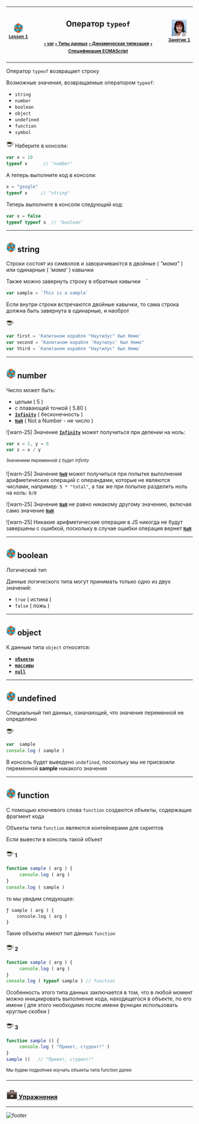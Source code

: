 [footer]: https://github.com/garevna/js-course/raw/master/images/a-level-ico.png?raw=true
[me]: https://raw.githubusercontent.com/garevna/a-level-js-lessons/master/ico/myPhoto-40.png "Ⓒ Irina Fylyppova ( garevna ) 2019"

[ico20]: https://raw.githubusercontent.com/garevna/a-level-js-lessons/master/ico/a-level-20.png
[ico25]: https://raw.githubusercontent.com/garevna/a-level-js-lessons/master/ico/a-level-25.png
[hw-30]: https://raw.githubusercontent.com/garevna/a-level-js-lessons/master/ico/briefcase-30.png
[cap-20]: https://raw.githubusercontent.com/garevna/a-level-js-lessons/master/ico/coffee-20.png
[cap-25]: https://raw.githubusercontent.com/garevna/a-level-js-lessons/master/ico/coffee-25.png
[cap-30]: https://raw.githubusercontent.com/garevna/a-level-js-lessons/master/ico/coffee-30.png
[error]: https://raw.githubusercontent.com/garevna/a-level-js-lessons/master/ico/no_entry-20.png
[warn]: https://raw.githubusercontent.com/garevna/a-level-js-lessons/master/ico/warning-25.png
[link]: https://raw.githubusercontent.com/garevna/a-level-js-lessons/master/ico/link-20.png
[space-800]: https://raw.githubusercontent.com/garevna/a-level-js-lessons/master/ico/space-800.png

[lesson]: ../lessons/lesson-01.md

| ![ico25] <br/><sup>[**Lesson&nbsp;1**][lesson]</sup> | <h2> Оператор `typeof`</h2>![space-800]<sup>[• var](#var) [• Типы данных](#dataTypes) [• Динамическая типизация](#dynamo) [• Спецификация ECMAScript](#spec)</sup> | ![me] <br/><sup>[**Занятие&nbsp;1**][lesson]</sup> |
|:-:|:-:|:-:|

_________________________________________________________________________

Оператор  `typeof`  возвращает строку

Возможные значения, возвращаемые оператором `typeof`:

* `string`
* `number`
* `boolean`
* `object`
* `undefined`
* `function`
* `symbol`

![cap-20]  Наберите в консоли:

```javascript
var x = 10
typeof x      // "number"
```

А теперь выполните код в консоли:

```javascript
x = "google"
typeof x     // "string"
```

Теперь выполните в консоли следующий код:

```javascript
var x = false
typeof typeof x  // "boolean"
```

_____________________________________________________________

## ![ico25] string

Строки состоят из символов и заворачиваются в двойные ( *"мама"* ) или одинарные ( *'мама'* ) кавычки

Также можно завернуть строку в обратные кавычки **` ` `**

```javascript
var sample = `This is a sample`
```

Если внутри строки встречаются двойные кавычки, то сама строка должна быть завернута в одинарные, и наоброт

![cap-20]

```javascript
var first = 'Капитаном корабля "Наутилус" был Немо'
var second = "Капитаном корабля 'Наутилус' был Немо"
var third = `Капитаном корабля "Наутилус" был Немо`
```

_____________________________________________________________

## ![ico25] number

Число может быть:

* целым ( 5 )
* с плавающей точкой ( 5.80 )
* [**`Infinity`**](NaN-null-Infinity.md#infinity) ( бесконечность )
* [**`NaN`**](NaN-null-Infinity.md#NaN) ( Not a Number - не число )

![warn-25] Значение [**`Infinity`**](NaN-null-Infinity.md#infinity)  может получиться при делении на ноль:

```javascript
var x = 1, y = 0
var z = x / y
```

<sup>Значением переменной  z  будет  *Infinity*</sup>

![warn-25] Значение [**`NaN`**](NaN-null-Infinity.md#NaN) может получиться при попытке выполнения арифметических операций с операндами, которые не являются числами, например:   ` 5 * "total" `, а так же при попытке разделить ноль на ноль: ` 0/0 `

![warn-25] Значение  [**`NaN`**](NaN-null-Infinity.md#NaN)  не равно никакому другому значению, включая само значение [**`NaN`**](NaN-null-Infinity.md#NaN)

![warn-25] Никакие арифметические операции в JS никогда не будут завершены с ошибкой, поскольку в случае ошибки операция вернет [**`NaN`**](NaN-null-Infinity.md#NaN)

________________________________________________________

## ![ico25] boolean

Логический тип

Данные логического типа могут принимать только одно из двух значений:

* `true` ( истина )
* `false` ( ложь )

_____________________________________________________________

## ![ico25] object

К данным типа `object` относятся:

* [**`объекты`**](data-structures.md#object)
* [**`массивы`**](data-structures.md#array)
* [**`null`**](NaN-null-Infinity.md#null)

________________________________________________________

## ![ico25] undefined

Специальный тип данных, означающий, что значение переменной не определено

![cap-20]

```javascript
var  sample
console.log ( sample )
```

В консоль будет выведено `undefined`, поскольку мы не присвоили переменной  **sample** никакого значения

________________________________________________________

## ![ico25] function

С помощью ключевого слова `function` создаются объекты, содержащие фрагмент кода

Объекты типа `function` являются контейнерами для скриптов

Если вывести в консоль такой объект

#### ![cap-20] 1

```javascript
function sample ( arg ) {
     console.log ( arg )
}
console.log ( sample )
```

то мы увидим следующее:

```console
ƒ sample ( arg ) {
    console.log ( arg )
}
```

Такие объекты имеют тип данных `function`

#### ![cap-20] 2

```javascript
function sample ( arg ) {
     console.log ( arg )
}
console.log ( typeof sample ) // function
```

Особенность этого типа данных заключается в том, что в любой момент можно инициировать выполнение кода, находящегося в объекте, по его имени ( для этого необходимо после имени функции использовать круглые скобки )

#### ![cap-20] 3

```javascript
function sample () {
     console.log ( "Привет, студент!" )
}
sample ()   // "Привет, студент!"
```

<sup>Мы будем подробнее изучать объекты типа function далее</sup>

_____________________________________________________________

### [![hw-30] Упражнения](https://docs.google.com/forms/d/e/1FAIpQLSdegQYfzld6s0CYJekJ2uvu84fUU2-BXiu7g9X2wzcutF1CWQ/viewform)

_____________________________________________________________

![footer]
